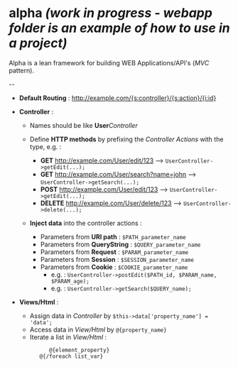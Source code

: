 # alpha *(work in progress - webapp folder is an example of how to use in a project)*

Alpha is a lean framework for building WEB Applications/API's (*MVC* pattern).

--

* **Default Routing** : http://example.com/{s:controller}/{s:action}/{i:id}

* **Controller** :
  * Names should be like **User***Controller*
  
  * Define **HTTP methods** by prefixing the *Controller* *Actions* with the type, e.g. :

    * **GET** http://example.com/User/edit/123 --> ```UserController->getEdit(...);```
    * **GET** http://example.com/User/search?name=john --> ```UserController->getSearch(...);```
    * **POST** http://example.com/User/edit/123 --> ```UserController->getEdit(...);```
    * **DELETE** http://example.com/User/delete/123 --> ```UserController->delete(...);```

  * **Inject data** into the controller actions :
  
    * Parameters from **URI path** : ```$PATH_parameter_name```
    * Parameters from **QueryString** : ```$QUERY_parameter_name```
    * Parameters from **Request** : ```$PARAM_parameter_name```
    * Parameters from **Session** : ```$SESSION_parameter_name```
    * Parameters from **Cookie** : ```$COOKIE_parameter_name```
      * e.g. : ```UserController->postEdit($PATH_id, $PARAM_name, $PARAM_age);```
      * e.g. : ```UserController->getSearch($QUERY_name);```

* **Views/Html** :
  * Assign data in *Controller* by ```$this->data['property_name'] = 'data';```
  * Access data in *View/Html* by ```@{property_name}```
  * Iterate a list in *View/Html* :
    ```@{foreach list_var}
          @{element_property}
       @{/foreach list_var}
    ```
